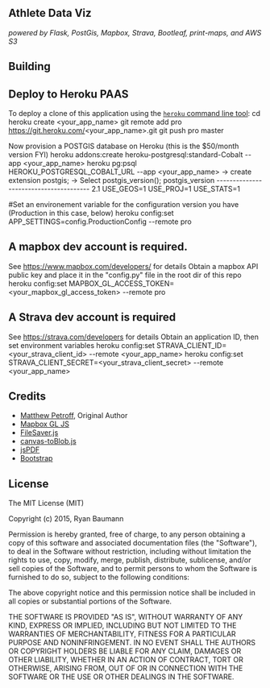 ## Athlete Data Viz
*powered by Flask, PostGis, Mapbox, Strava, Bootleaf, print-maps, and AWS S3*

## Building

## Deploy to Heroku PAAS
To deploy a clone of this application using the [`heroku` command line tool](https://devcenter.heroku.com/articles/heroku-command):
    cd <your working dir for athletedataviz>
    heroku create <your_app_name>
    git remote add pro https://git.heroku.com/<your_app_name>.git
    git push pro master

Now provision a POSTGIS database on Heroku (this is the $50/month version FYI)
    heroku addons:create heroku-postgresql:standard-Cobalt --app <your_app_name>
    heroku pg:psql HEROKU_POSTGRESQL_COBALT_URL --app <your_app_name>
        -> create extension postgis;
        -> Select postgis_version(); postgis_version
            ---------------------------------------
            2.1 USE_GEOS=1 USE_PROJ=1 USE_STATS=1

#Set an environement variable for the configuration version you have (Production in this case, below)
    heroku config:set APP_SETTINGS=config.ProductionConfig --remote pro

## A mapbox dev account is required.  
See https://www.mapbox.com/developers/ for details
Obtain a mapbox API public key and place it in the "config.py" file in the root dir of this repo
    heroku config:set MAPBOX_GL_ACCESS_TOKEN=<your_mapbox_gl_access_token> --remote pro

## A Strava dev account is required
See https://strava.com/developers for details
Obtain an application ID, then set environment variables
    heroku config:set STRAVA_CLIENT_ID=<your_strava_client_id> --remote <your_app_name>
    heroku config:set STRAVA_CLIENT_SECRET=<your_strava_client_secret> --remote <your_app_name>


## Credits

* [Matthew Petroff](http://mpetroff.net/), Original Author
* [Mapbox GL JS](https://github.com/mapbox/mapbox-gl-js)
* [FileSaver.js](https://github.com/eligrey/FileSaver.js/)
* [canvas-toBlob.js](https://github.com/eligrey/canvas-toBlob.js)
* [jsPDF](https://github.com/MrRio/jsPDF)
* [Bootstrap](http://getbootstrap.com/)

## License
The MIT License (MIT)

Copyright (c) 2015, Ryan Baumann

Permission is hereby granted, free of charge, to any person obtaining a copy
of this software and associated documentation files (the "Software"), to deal
in the Software without restriction, including without limitation the rights
to use, copy, modify, merge, publish, distribute, sublicense, and/or sell
copies of the Software, and to permit persons to whom the Software is
furnished to do so, subject to the following conditions:

The above copyright notice and this permission notice shall be included in
all copies or substantial portions of the Software.

THE SOFTWARE IS PROVIDED "AS IS", WITHOUT WARRANTY OF ANY KIND, EXPRESS OR
IMPLIED, INCLUDING BUT NOT LIMITED TO THE WARRANTIES OF MERCHANTABILITY,
FITNESS FOR A PARTICULAR PURPOSE AND NONINFRINGEMENT. IN NO EVENT SHALL THE
AUTHORS OR COPYRIGHT HOLDERS BE LIABLE FOR ANY CLAIM, DAMAGES OR OTHER
LIABILITY, WHETHER IN AN ACTION OF CONTRACT, TORT OR OTHERWISE, ARISING FROM,
OUT OF OR IN CONNECTION WITH THE SOFTWARE OR THE USE OR OTHER DEALINGS IN
THE SOFTWARE.

